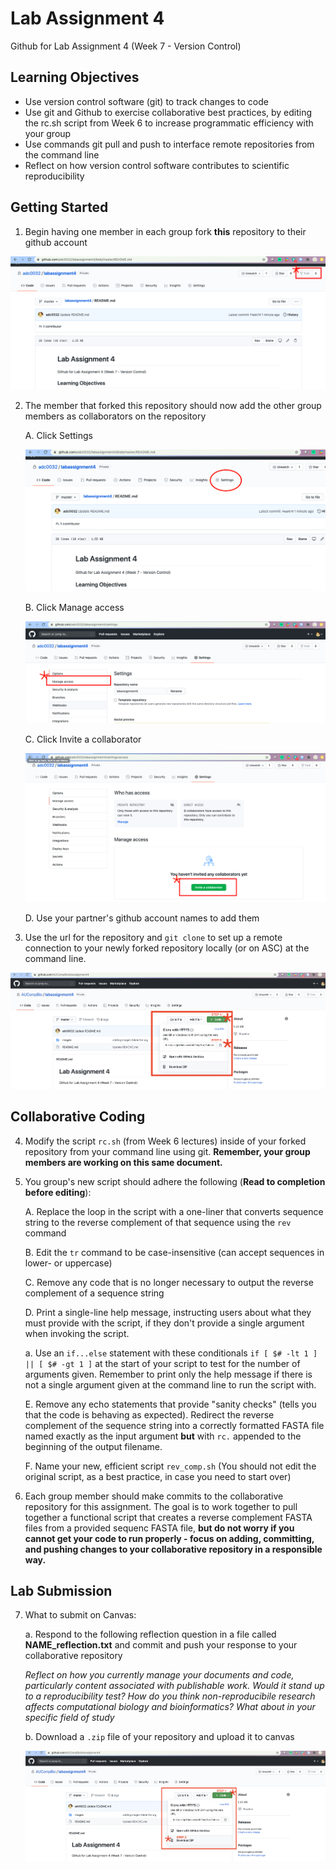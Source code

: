 # Lab Assignment 4
Github for Lab Assignment 4 (Week 7 - Version Control)


## Learning Objectives 

- Use version control software (git) to track changes to code
- Use git and Github to exercise collaborative best practices, by editing the rc.sh script from Week 6 to increase programmatic efficiency with your group
- Use commands git pull and push to interface remote repositories from the command line
- Reflect on how version control software contributes to scientific reproducibility

## Getting Started

1. Begin having one member in each group fork **this** repository to their github account 

![Forking a Repo](/images/forkrepo.png)

2. The member that forked this repository should now add the other group members as collaborators on the repository 

    A. Click Settings
    
    ![Settings Menu](/images/settings.png)
    
    B. Click Manage access
    
    ![Manage Access](/images/manageaccess.png)
    
    C. Click Invite a collaborator
    
    ![Inviting a Collaborator](/images/Invitecollab.png)
    
    D. Use your partner's github account names to add them
        
    
3. Use the url for the repository and `git clone` to set up a remote connection to your newly forked repository locally (or on ASC) at the command line.

![Getting your Repository URL](/images/cloneRepo.png)


## Collaborative Coding

4. Modify the script `rc.sh` (from Week 6 lectures) inside of your forked repository from your command line using git. **Remember, your group members are working on this same document.**

5. You group's new script should adhere the following (**Read to completion before editing**):

    A. Replace the loop in the script with a one-liner that converts sequence string to the reverse complement of that sequence using the `rev` command
    
    B. Edit the `tr` command to be case-insensitive (can accept sequences in lower- or uppercase)
    
    C. Remove any code that is no longer necessary to output the reverse complement of a sequence string
    
    D. Print a single-line help message, instructing users about what they must provide with the script, if they don't provide a single argument when invoking the script. 
        
      a. Use an `if...else` statement with these conditionals `if [ $# -lt 1 ] || [ $# -gt 1 ]` at the start of your script to test for the number of arguments given. Remember to print only the help message if there is not a single argument given at the command line to run the script with. 
        
    E. Remove any echo statements that provide "sanity checks" (tells you that the code is behaving as expected). Redirect the reverse complement of the sequence string into a correctly formatted FASTA file named exactly as the input argument **but** with `rc.` appended to the beginning of the output filename. 
    
    F. Name your new, efficient script `rev_comp.sh` (You should not edit the original script, as a best practice, in case you need to start over)

6. Each group member should make commits to the collaborative repository for this assignment. The goal is to work together to pull together a functional script that creates a reverse complement FASTA files from a provided sequenc FASTA file, **but do not worry if you cannot get your code to run properly - focus on adding, committing, and pushing changes to your collaborative repository in a responsible way.** 

## Lab Submission

7.  What to submit on Canvas:

    a. Respond to the following reflection question in a file called **NAME_reflection.txt** and commit and push your response to your collaborative repository 
    
    *Reflect on how you currently manage your documents and code, particularly content associated with publishable work. Would it stand up to a reproducibility     test? How do you think non-reproducibile research affects computational biology and bioinformatics? What about in your specific field of study*
    
    b. Download a `.zip` file of your repository and upload it to canvas
    
    ![Getting Repo.zip](/images/submit.png)
    

